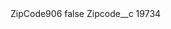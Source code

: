 <?xml version="1.0" encoding="UTF-8"?>
<CustomMetadata xmlns="http://soap.sforce.com/2006/04/metadata" xmlns:xsi="http://www.w3.org/2001/XMLSchema-instance" xmlns:xsd="http://www.w3.org/2001/XMLSchema">
    <label>ZipCode906</label>
    <protected>false</protected>
    <values>
        <field>Zipcode__c</field>
        <value xsi:type="xsd:string">19734</value>
    </values>
</CustomMetadata>
